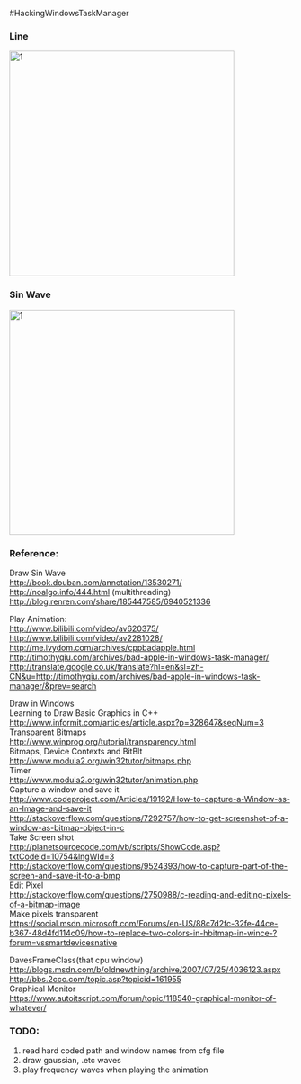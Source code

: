 #HackingWindowsTaskManager

### Line
<img src="https://github.com/mincongzhang/HackIntoWindowsTaskManager/raw/master/cpu_50.bmp" alt="1" title="1" height="400"/>


### Sin Wave
<img src="https://github.com/mincongzhang/HackIntoWindowsTaskManager/raw/master/cpu_sin.bmp" alt="1" title="1" height="400"/>


### Reference:  
Draw Sin Wave  
http://book.douban.com/annotation/13530271/  
http://noalgo.info/444.html (multithreading)  
http://blog.renren.com/share/185447585/6940521336  

Play Animation:  
http://www.bilibili.com/video/av620375/  
http://www.bilibili.com/video/av2281028/  
http://me.ivydom.com/archives/cppbadapple.html  
http://timothyqiu.com/archives/bad-apple-in-windows-task-manager/  
http://translate.google.co.uk/translate?hl=en&sl=zh-CN&u=http://timothyqiu.com/archives/bad-apple-in-windows-task-manager/&prev=search  

Draw in Windows  
Learning to Draw Basic Graphics in C++  
http://www.informit.com/articles/article.aspx?p=328647&seqNum=3  
Transparent Bitmaps  
http://www.winprog.org/tutorial/transparency.html  
Bitmaps, Device Contexts and BitBlt  
http://www.modula2.org/win32tutor/bitmaps.php  
Timer  
http://www.modula2.org/win32tutor/animation.php  
Capture a window and save it  
http://www.codeproject.com/Articles/19192/How-to-capture-a-Window-as-an-Image-and-save-it  
http://stackoverflow.com/questions/7292757/how-to-get-screenshot-of-a-window-as-bitmap-object-in-c  
Take Screen shot  
http://planetsourcecode.com/vb/scripts/ShowCode.asp?txtCodeId=10754&lngWId=3  
http://stackoverflow.com/questions/9524393/how-to-capture-part-of-the-screen-and-save-it-to-a-bmp  
Edit Pixel  
http://stackoverflow.com/questions/2750988/c-reading-and-editing-pixels-of-a-bitmap-image  
Make pixels transparent  
https://social.msdn.microsoft.com/Forums/en-US/88c7d2fc-32fe-44ce-b367-48d4fd114c09/how-to-replace-two-colors-in-hbitmap-in-wince-?forum=vssmartdevicesnative

DavesFrameClass(that cpu window)  
http://blogs.msdn.com/b/oldnewthing/archive/2007/07/25/4036123.aspx  
http://bbs.2ccc.com/topic.asp?topicid=161955  
Graphical Monitor  
https://www.autoitscript.com/forum/topic/118540-graphical-monitor-of-whatever/  


### TODO:
1. read hard coded path and window names from cfg file  
2. draw gaussian, .etc waves  
3. play frequency waves when playing the animation



